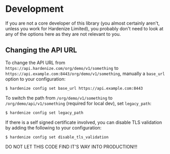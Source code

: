 # Development

If you are not a core developer of this library (you almost certainly aren't, unless you work for Hardenize Limited), you probably don't need to look at any of the options here as they are not relevant to you.

## Changing the API URL

To change the API URL from `https://api.hardenize.com/org/demo/v1/something` to
`https://api.example.com:8443/org/demo/v1/something`, manually a `base_url` option to your configuration:

```shell
$ hardenize config set base_url https://api.example.com:8443
```

To switch the path from `/org/demo/v1/something` to `/org/demo/api/v1/something` (required for local dev), set `legacy_path`:

```shell
$ hardenize config set legacy_path
```

If there is a self signed certificate involved, you can disable TLS validation by adding the
following to your configuration:

```shell
$ hardenize config set disable_tls_validation
```

DO NOT LET THIS CODE FIND IT'S WAY INTO PRODUCTION!!!